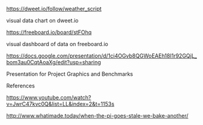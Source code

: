 
https://dweet.io/follow/weather_script   

visual data chart on dweet.io

https://freeboard.io/board/stFOhq      

visual dashboard of data on freeboard.io

https://docs.google.com/presentation/d/1ci4OGvb8QGWoEAEh18I1r92GQjL_bom3au0CqtAoaXg/edit?usp=sharing

Presentation for Project Graphics and Benchmarks

References

https://www.youtube.com/watch?v=JwrC47kvc0Q&list=LL&index=2&t=1153s


http://www.whatimade.today/when-the-pi-goes-stale-we-bake-another/
